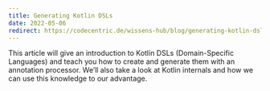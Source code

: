 ```yaml
---
title: Generating Kotlin DSLs
date: 2022-05-06
redirect: https://codecentric.de/wissens-hub/blog/generating-kotlin-dsls
---
```

This article will give an introduction to Kotlin DSLs (Domain-Specific Languages) and teach you how to create and generate them with an annotation processor.
We’ll also take a look at Kotlin internals and how we can use this knowledge to our advantage.